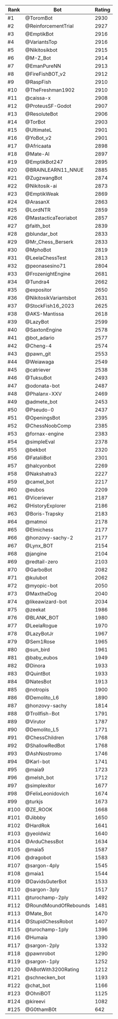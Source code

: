 Rank|Bot|Rating
---|---|---
#1|@ToromBot|2930
#2|@ReinforcementTrial|2927
#3|@EmptikBot|2916
#4|@VariantsTop|2916
#5|@Nikitosikbot|2915
#6|@M-Z_Bot|2914
#7|@EmanPureNN|2913
#8|@FireFishBOT_v2|2912
#9|@RaspFish|2910
#10|@TheFreshman1902|2910
#11|@caissa-x|2908
#12|@ProteusSF-Godot|2907
#13|@ResoluteBot|2906
#14|@TorBot|2903
#15|@UltimateL|2901
#16|@YoBot_v2|2901
#17|@Africaata|2898
#18|@Mate-AI|2897
#19|@EmptikBot247|2895
#20|@BRAINLEARN11_NNUE|2885
#21|@ZugzwangBot|2874
#22|@Nikitosik-ai|2873
#23|@EmptikWeak|2869
#24|@ArasanX|2863
#25|@LordNTR|2859
#26|@MastacticaTeoriabot|2857
#27|@faith_bot|2839
#28|@blundar_bot|2833
#29|@Mr_Chess_Berserk|2833
#30|@MphoBot|2819
#31|@LeelaChessTest|2813
#32|@peonasesino71|2804
#33|@FrozenightEngine|2681
#34|@Tundra4|2662
#35|@expositor|2650
#36|@NikitosikVariantsbot|2631
#37|@StockFish16_2023|2625
#38|@AKS-Mantissa|2618
#39|@LazyBot|2599
#40|@SaxtonEngine|2578
#41|@bot_adario|2577
#42|@Cheng-4|2574
#43|@pawn_git|2553
#44|@Weiawaga|2549
#45|@catriever|2538
#46|@TuksuBot|2493
#47|@odonata-bot|2487
#48|@Phalanx-XXV|2469
#49|@admete_bot|2453
#50|@Pseudo-0|2437
#51|@OpeningsBot|2395
#52|@ChessNoobComp|2385
#53|@fornax-engine|2383
#54|@simpleEval|2378
#55|@bekbot|2320
#56|@FataliiBot|2301
#57|@halcyonbot|2269
#58|@Nakshatra3|2227
#59|@camel_bot|2217
#60|@eubos|2209
#61|@Viceriever|2187
#62|@HistoryExplorer|2186
#63|@Boris-Trapsky|2183
#64|@matmoi|2178
#65|@Elmichess|2177
#66|@honzovy-sachy-2|2177
#67|@Lynx_BOT|2154
#68|@jangine|2104
#69|@redtail-zero|2103
#70|@GarboBot|2082
#71|@kulubot|2062
#72|@myopic-bot|2050
#73|@MaxtheDog|2040
#74|@likeawizard-bot|2034
#75|@zeekat|1986
#76|@BLANK_BOT|1980
#77|@LeelaRogue|1970
#78|@LazyBotJr|1967
#79|@Sem1Rose|1965
#80|@sun_bird|1961
#81|@baby_eubos|1949
#82|@Dinora|1933
#83|@QuintBot|1933
#84|@NatesBot|1913
#85|@notropis|1900
#86|@Demolito_L6|1890
#87|@honzovy-sachy|1814
#88|@Trollfish-Bot|1791
#89|@Virutor|1787
#90|@Demolito_L5|1771
#91|@ChessChildren|1768
#92|@ShallowRedBot|1768
#93|@AshNostromo|1746
#94|@Karl-bot|1741
#95|@maia9|1723
#96|@melsh_bot|1712
#97|@simplexitor|1677
#98|@FelixLeonidovich|1674
#99|@turkjs|1673
#100|@ZE_ROOK|1668
#101|@Jibbby|1650
#102|@HardRok|1641
#103|@yeoldwiz|1640
#104|@ArduChessBot|1634
#105|@maia5|1587
#106|@dragobot|1583
#107|@sargon-4ply|1545
#108|@maia1|1544
#109|@DavidsGuterBot|1533
#110|@sargon-3ply|1517
#111|@turochamp-2ply|1492
#112|@RoundMoundOfRebounds|1481
#113|@Mate_Bot|1470
#114|@StupidChessRobot|1407
#115|@turochamp-1ply|1396
#116|@Humaia|1390
#117|@sargon-2ply|1332
#118|@pawnrobot|1290
#119|@sargon-1ply|1252
#120|@ABotWith3200Rating|1212
#121|@schnecken_bot|1193
#122|@chat_bot|1166
#123|@OhniBOT|1125
#124|@kireevi|1082
#125|@G0thamB0t|642
